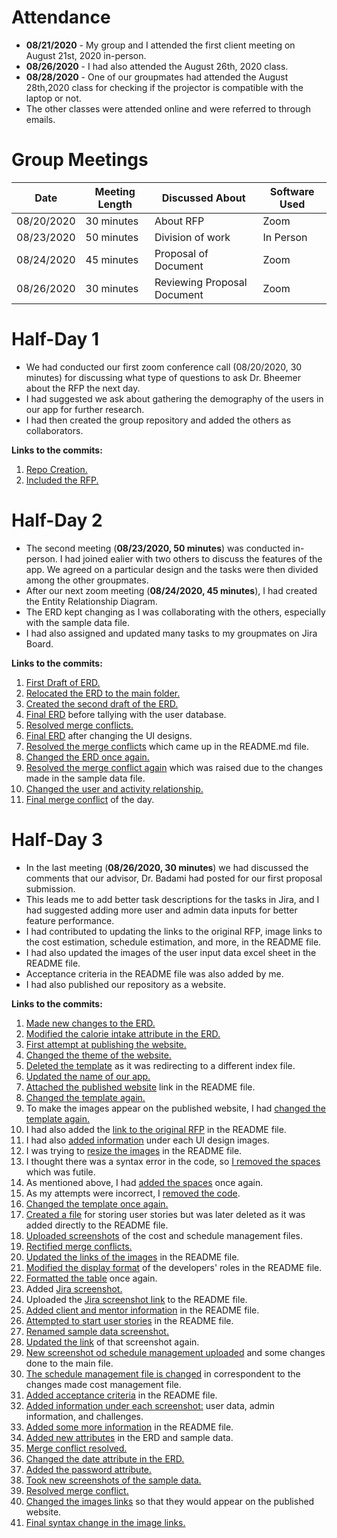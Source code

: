 # Attendance

* **08/21/2020** - My group and I attended the first client meeting on August 21st, 2020 in-person.
* **08/26/2020** - I had also attended the August 26th, 2020 class. 
* **08/28/2020** - One of our groupmates had attended the August 28th,2020 class for checking if the projector is compatible with the laptop or not.
* The other classes were attended online and were referred to through emails. 

# Group Meetings

| Date  | Meeting Length  |  Discussed About | Software Used  |
|---|---|---|---|
| 08/20/2020  |  30 minutes | About RFP  |  Zoom |
| 08/23/2020  |  50 minutes |  Division of work |  In Person |
|  08/24/2020 | 45 minutes  |  Proposal of Document |Zoom   |
|  08/26/2020 |  30 minutes | Reviewing Proposal Document  | Zoom  |

# Half-Day 1

* We had conducted our first zoom conference call (08/20/2020, 30 minutes) for discussing what type of questions to ask Dr. Bheemer about the RFP the next day. 
* I had suggested we ask about gathering the demography of the users in our app for further research.
* I had then created the group repository and added the others as collaborators.

**Links to the commits:**
1. [Repo Creation.](https://github.com/annie0sc/gdp_group4/commit/14c889131bdf3cf612861330863ead66003b271e)
1. [Included the RFP.](https://github.com/annie0sc/gdp_group4/commit/88aed5191ef099c22c2d598682446ce5fea90fe0)

# Half-Day 2

* The second meeting (**08/23/2020, 50 minutes**) was conducted in-person. I had joined ealier with two others to discuss the features of the app. We agreed on a particular design and the tasks were then divided among the other groupmates.
* After our next zoom meeting (**08/24/2020, 45 minutes**), I had created the Entity Relationship Diagram.
* The ERD kept changing as I was collaborating with the others, especially with the sample data file.
* I had also assigned and updated many tasks to my groupmates on Jira Board. 

**Links to the commits:**
1. [First Draft of ERD.](https://github.com/annie0sc/gdp_group4/commit/bd2a4bf8c7814e54cdf4160965a51604e33b55ec)
1. [Relocated the ERD to the main folder.](https://github.com/annie0sc/gdp_group4/commit/adab2e48fe1e0f91fe772033c87870d102d3d3b7)
1. [Created the second draft of the ERD.](https://github.com/annie0sc/gdp_group4/commit/ac662bd66d10971e9c42362c3092953a00dd324f)
1. [Final ERD](https://github.com/annie0sc/gdp_group4/commit/37431e1907fad76bb6d8153fdaf086d8cfc03d83) before tallying with the user database.
1. [Resolved merge conflicts.](https://github.com/annie0sc/gdp_group4/commit/016423f99a6bff3429c7bb47da10349dbd4d816f)
1. [Final ERD](https://github.com/annie0sc/gdp_group4/commit/9ee08ed84d3a6c173ee29539d41575283d6215b8) after changing the UI designs.
1. [Resolved the merge conflicts](https://github.com/annie0sc/gdp_group4/commit/48d3b383bfc5b138ce2164de0c243a4d1edd1656) which came up in the README.md file.
1. [Changed the ERD once again.](https://github.com/annie0sc/gdp_group4/commit/cd931b663a278498bda2578c99be56c344e18b14)
1. [Resolved the merge conflict again](https://github.com/annie0sc/gdp_group4/commit/4ffa1cfd5594668dad9755ab65b06aa4774eb352) which was raised due to the changes made in the sample data file.
1. [Changed the user and activity relationship.](https://github.com/annie0sc/gdp_group4/commit/a78704dcc2944d53cf1cd97d458eeb3ce8441a12)
1. [Final merge conflict](https://github.com/annie0sc/gdp_group4/commit/212d78d683d89751f40e851100e9e48aa0257a6c) of the day.

# Half-Day 3
* In the last meeting (**08/26/2020, 30 minutes**) we had discussed the comments that our advisor, Dr. Badami had posted for our first proposal submission. 
* This leads me to add better task descriptions for the tasks in Jira, and I had suggested adding more user and admin data inputs for better feature performance.
* I had contributed to updating the links to the original RFP, image links to the cost estimation, schedule estimation, and more, in the README file.
* I had also updated the images of the user input data excel sheet in the README file.
* Acceptance criteria in the README file was also added by me.
* I had also published our repository as a website.

**Links to the commits:**
1. [Made new changes to the ERD.](https://github.com/annie0sc/gdp_group4/commit/87271b6a78b9f79cc4304a374edf1b8a86d6ca05)
1. [Modified the calorie intake attribute in the ERD.](https://github.com/annie0sc/gdp_group4/commit/c0967a23985d79e7e3092847491dc39833a0ef43)
1. [First attempt at publishing the website.](https://github.com/annie0sc/gdp_group4/commit/69deb3a88dee89c56818dc09a75636d9e0cc437f)
1. [Changed the theme of the website.](https://github.com/annie0sc/gdp_group4/commit/289b4d19ce0264a8d9b264302786078fdb8bdc85)
1. [Deleted the template](https://github.com/annie0sc/gdp_group4/commit/0440154733e6346c9527feecc143eb137295d0a1) as it was redirecting to a different index file.
1. [Updated the name of our app.](https://github.com/annie0sc/gdp_group4/commit/7bf321911683ff95ee7d26e9eaa216b25fd0c201)
1. [Attached the published website](https://github.com/annie0sc/gdp_group4/commit/0d0bc50ecc3615b54e9fc01c0c60f5d0e5b24d4d) link in the README file.
1. [Changed the template again.](https://github.com/annie0sc/gdp_group4/commit/2ef11cb545a8c23f7ec41474a9781b64162449db)
1. To make the images appear on the published website, I had [changed the template again.](https://github.com/annie0sc/gdp_group4/commit/8f1f6e81a30c6ae02ac5913059bc1fb678c628bf)
1. I had also added the [link to the original RFP](https://github.com/annie0sc/gdp_group4/commit/320771c2ce57f1323bb059e32f292551c0d1b8d6) in the README file.
1. I had also [added information](https://github.com/annie0sc/gdp_group4/commit/c2219c84a5f4a3c97b1bc8079d2ea6cfad858f52) under each UI design images.
1. I was trying to [resize the images](https://github.com/annie0sc/gdp_group4/commit/b93b9922d36eeced3a39ce8265c5f432454df980) in the README file.
1. I thought there was a syntax error in the code, so [I removed the spaces](https://github.com/annie0sc/gdp_group4/commit/a2a49a500025e30588d76ba7e2d2bab56a343ca8) which was futile.
1. As mentioned above, I had [added the spaces](https://github.com/annie0sc/gdp_group4/commit/64df583ba9ae34dabf763619a12e2440d71a2033) once again.
1. As my attempts were incorrect, I [removed the code](https://github.com/annie0sc/gdp_group4/commit/b79d2569b7944f63152e4085ba2f7d7c729bcf08).
1. [Changed the template once again.](https://github.com/annie0sc/gdp_group4/commit/12a3a8649bd28337cc9f5e13029d73b9993b1873)
1. [Created a file](https://github.com/annie0sc/gdp_group4/commit/ac424ee6ef4141abb15f578d89d79585a180a0d3) for storing user stories but was later deleted as it was added directly to the README file.
1. [Uploaded screenshots](https://github.com/annie0sc/gdp_group4/commit/8b2a361f84890920a9efd9381f2d7b7df7d0a0bf) of the cost and schedule management files.
1. [Rectified merge conflicts.](https://github.com/annie0sc/gdp_group4/commit/7653779a83e7ef20e829b6ac6ff49bed05b5700b)
1. [Updated the links of the images](https://github.com/annie0sc/gdp_group4/commit/01ce4e269cb72c33f8214c04f314ebc2ba5db3b5) in the README file.
1. [Modified the display format](https://github.com/annie0sc/gdp_group4/commit/332171e6625ac6402831f9f882fc87fdb0196b4e) of the developers' roles in the README file.
1. [Formatted the table](https://github.com/annie0sc/gdp_group4/commit/04e75eb7a8aae8d0f99f89fd747b663937748485) once again.
1. Added [Jira screenshot.](https://github.com/annie0sc/gdp_group4/commit/1b612a1598c040b0682a428ef7fedaf86313b849)
1. Uploaded the [Jira screenshot link](https://github.com/annie0sc/gdp_group4/commit/62354c86c30f6ddeff03d2931dbe5ab357bc2431) to the README file.
1. [Added client and mentor information](https://github.com/annie0sc/gdp_group4/commit/8ee3792023297391eb202093d11e23f3cbb37452) in the README file.
1. [Attempted to start user stories](https://github.com/annie0sc/gdp_group4/commit/023356c9c3e7956c0b0c087e802e7c31c9d6dff4) in the README file.
1. [Renamed sample data screenshot.](https://github.com/annie0sc/gdp_group4/commit/dcca02fc27cc577d56e7ae23812f8fef9ce5355d)
1. [Updated the link](https://github.com/annie0sc/gdp_group4/commit/fc9f9a025c3d8adbf6668c735868ebbe55d98157) of that screenshot again.
1. [New screenshot od schedule management uploaded](https://github.com/annie0sc/gdp_group4/commit/b5c2286709dd5e61fbc5332340fa52b75d1e9ab4) and some changes done to the main file.
1. [The schedule management file is changed](https://github.com/annie0sc/gdp_group4/commit/6366bf6d827e81a21e978a13a7e75a87e26b1ba7) in correspondent to the changes made cost management file.
1. [Added acceptance criteria](https://github.com/annie0sc/gdp_group4/commit/4ff2bc8b84fb47618eb74a4650f02f503421ac68) in the README file.
1. [Added information under each screenshot:](https://github.com/annie0sc/gdp_group4/commit/4b9a26f89df91e494104449a173928a5fc3e442d) user data, admin information, and challenges.
1. [Added some more information](https://github.com/annie0sc/gdp_group4/commit/5611182a4e70ab0638f02ff6947e0d74a4756f22) in the README file.
1. [Added new attributes](https://github.com/annie0sc/gdp_group4/commit/2f64b97c35a0f12813e3b7656bf6c9740ad2a3ae) in the ERD and sample data.
1. [Merge conflict resolved.](https://github.com/annie0sc/gdp_group4/commit/61e64bf815af3dfc85928635d1288e448b1edd8f)
1. [Changed the date attribute in the ERD.](https://github.com/annie0sc/gdp_group4/commit/61c1e34b21bb241d7b8d6aeb2b7adacc39fe7d03)
1. [Added the password attribute.](https://github.com/annie0sc/gdp_group4/commit/19af2a0e35804056dacc9921bf3206fb087cacdd)
1. [Took new screenshots of the sample data.](https://github.com/annie0sc/gdp_group4/commit/6b8c890aeac5ed19c3b6f23d2ee474b734169b2d)
1. [Resolved merge conflict.](https://github.com/annie0sc/gdp_group4/commit/e151cc25ac4789da3b523fc4cef24ee5a03f32c3)
1. [Changed the images links](https://github.com/annie0sc/gdp_group4/commit/951df32f01f638788af7bc599da16360c6d64f5e) so that they would appear on the published website.
1. [Final syntax change in the image links.](https://github.com/annie0sc/gdp_group4/commit/b666223535ab0c5aad27b91da8a95b37bb81f91c)
